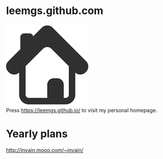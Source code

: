 # leemgs.github.com
![GitHub Logo](/images/homepage.png)
<br>
Press https://leemgs.github.io/ to visit my personal homepage.


 
 # Yearly plans
 http://invain.mooo.com/~invain/
